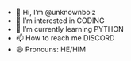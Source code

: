- 👋 Hi, I’m @unknownboiz
- 👀 I’m interested in CODING
- 🌱 I’m currently learning PYTHON
- 📫 How to reach me DISCORD
- 😄 Pronouns: HE/HIM

<!---
unknownboiz/unknownboiz is a ✨ special ✨ repository because its `README.md` (this file) appears on your GitHub profile.
You can click the Preview link to take a look at your changes.
--->
